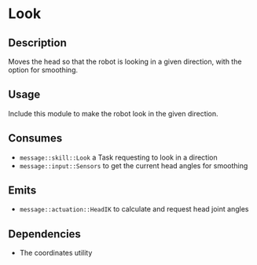 # Look

## Description

Moves the head so that the robot is looking in a given direction, with the option for smoothing.

## Usage

Include this module to make the robot look in the given direction.

## Consumes

- `message::skill::Look` a Task requesting to look in a direction
- `message::input::Sensors` to get the current head angles for smoothing

## Emits

- `message::actuation::HeadIK` to calculate and request head joint angles

## Dependencies

- The coordinates utility
